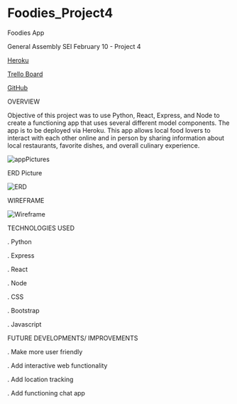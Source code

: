 # Foodies_Project4

Foodies App

General Assembly SEI February 10 - Project 4

[Heroku]()

[Trello Board](https://trello.com/b/xbqAN8vo/project-4)

[GitHub](https://github.com/dasianejones/foodies_project4)

OVERVIEW

Objective of this project was to use Python, React, Express, and Node to create a functioning app that uses several different model components. The app is to be deployed via Heroku. This app allows local food lovers to interact with each other online and in person by sharing information about local restaurants, favorite dishes, and overall culinary experience.

![appPictures]()

ERD Picture

![ERD]()

WIREFRAME

![Wireframe]()

TECHNOLOGIES USED

. Python

. Express

. React

. Node

. CSS

. Bootstrap

. Javascript

FUTURE DEVELOPMENTS/ IMPROVEMENTS

. Make more user friendly

. Add interactive web functionality

. Add location tracking

. Add functioning chat app
